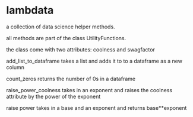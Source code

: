 # lambdata
a collection of data science helper methods.

all methods are part of the class UtilityFunctions.

the class come with two attributes: coolness and swagfactor

add_list_to_dataframe takes a list and adds it to to a dataframe as a new column

count_zeros returns the number of 0s in a dataframe

raise_power_coolness takes in an exponent and raises the coolness attribute by
the power of the exponent

raise power takes in a base and an exponent and returns base**exponent
